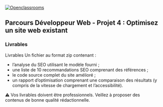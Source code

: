 [![Openclassrooms](https://1to1progress.fr/wp-content/uploads/2019/05/openclassrooms-e1557761236158.png)](https://openclassrooms.com)
## Parcours Développeur Web - Projet 4 : Optimisez un site web existant
### Livrables
Livrables
Un fichier au format zip contenant : 

* l’analyse du SEO utilisant le modèle fourni ;
* une liste de 10 recommandations SEO comprenant des références ;
* le code source complet du site amélioré ;
* un rapport d’optimisation comprenant une comparaison des résultats (y compris de la vitesse de chargement et l’accessibilité).

:warning: Vos livrables doivent être professionnels. Veillez à proposer des contenus de bonne qualité rédactionnelle. 
